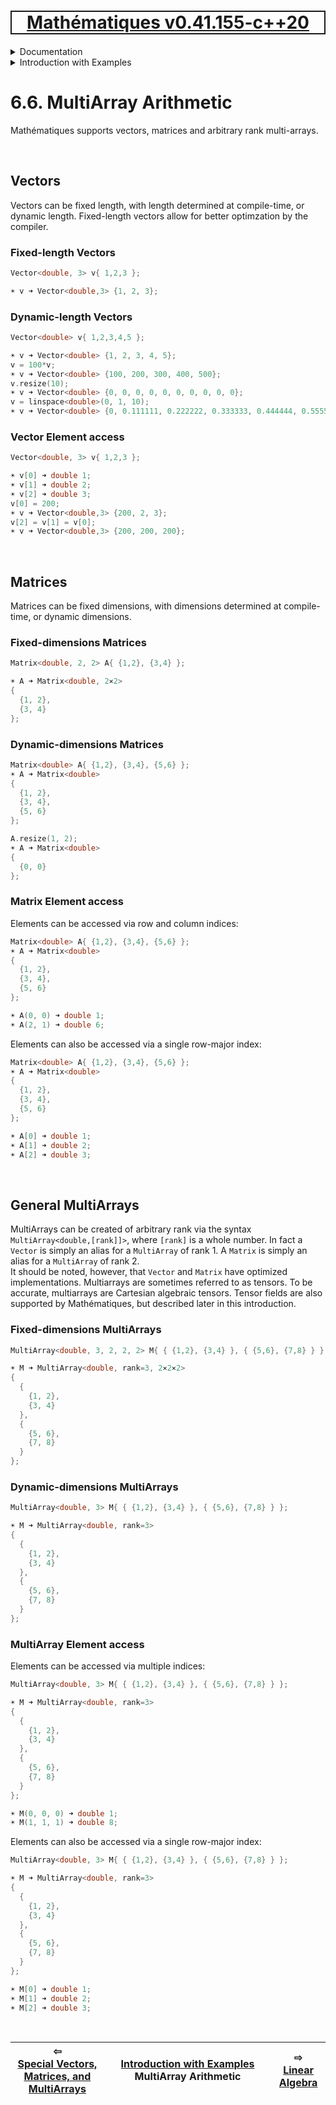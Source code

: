 [<h1 style='border: 2px solid; text-align: center'>Mathématiques v0.41.155-c++20</h1>](../../../README.md)

<details>

<summary>Documentation</summary>

# [Documentation](../../README.md)<br>
Chapter 1. [License](../../license/README.md)<br>
Chapter 2. [About](../../about/README.md)<br>
Chapter 3. [Objectives](../../objectives/README.md)<br>
Chapter 4. [Status & Release Notes](../../status-release/README.md)<br>
Chapter 5. [Upcoming Development](../../development-schedule/README.md)<br>
Chapter 6. _Introduction with Examples_ <br>
Chapter 7. [Installation](../../installation/README.md)<br>
Chapter 8. [Your First Mathématiques Project](../../first-project/README.md)<br>
Chapter 9. [Usage Guide: Syntax, Data Types, Functions, etc](../../user-guide/README.md)<br>
Chapter 10. [Benchmarks](../../benchmarks/README.md)<br>
Chapter 11. [Tests](../../test/README.md)<br>
Chapter 12. [Developer Guide: Modifying and Extending Mathématiques](../../developer-guide/README.md)<br>


</details>



<details>

<summary>Introduction with Examples</summary>

# [6. Introduction with Examples](../README.md)<br>
6.1. [Pretty Printing and Debugging](../print-debug/README.md)<br>
6.2. [Number Systems and Arithmetic](../numbers/README.md)<br>
6.3. [Vectors, Matrices, and MultiArrays](../multiarrays/README.md)<br>
6.4. [Nested MultiArrays](../nested-multiarrays/README.md)<br>
6.5. [Special Vectors, Matrices, and MultiArrays](../special-multiarrays/README.md)<br>
6.6. _MultiArray Arithmetic_ <br>
6.7. [Linear Algebra](../linear-algebra/README.md)<br>
6.8. [Sorting, Masks, Slices, etc.](../sort-mask-slice/README.md)<br>
6.9. [Common and Special Mathematical Functions](../math-functions/README.md)<br>
6.10. [Mutlivariate Calculus](../multi-var-calculus/README.md)<br>
6.11. [Calculus on Complex Number Domains](../complex-calculus/README.md)<br>
6.12. [Vector Calculus and Curvilinear Coordinates](../vector-calculus/README.md)<br>
6.13. [Tensors](../tensors/README.md)<br>
6.14. [Series and transforms](../series-transforms/README.md)<br>


</details>



# 6.6. MultiArray Arithmetic



Mathématiques supports vectors, matrices and arbitrary rank multi-arrays.

<br>

## Vectors
Vectors can be fixed length, with length determined at compile-time, or dynamic length.  Fixed-length vectors allow for better optimzation by the compiler.
### Fixed-length Vectors
```C++
Vector<double, 3> v{ 1,2,3 };

☀ v ➜ Vector<double,3> {1, 2, 3};
```
### Dynamic-length Vectors
```C++
Vector<double> v{ 1,2,3,4,5 };

☀ v ➜ Vector<double> {1, 2, 3, 4, 5};
v = 100*v;
☀ v ➜ Vector<double> {100, 200, 300, 400, 500};
v.resize(10);
☀ v ➜ Vector<double> {0, 0, 0, 0, 0, 0, 0, 0, 0, 0};
v = linspace<double>(0, 1, 10);
☀ v ➜ Vector<double> {0, 0.111111, 0.222222, 0.333333, 0.444444, 0.555556, 0.666667, 0.777778, 0.888889, 1};
```
### Vector Element access
```C++
Vector<double, 3> v{ 1,2,3 };

☀ v[0] ➜ double 1;
☀ v[1] ➜ double 2;
☀ v[2] ➜ double 3;
v[0] = 200;
☀ v ➜ Vector<double,3> {200, 2, 3};
v[2] = v[1] = v[0];
☀ v ➜ Vector<double,3> {200, 200, 200};
```

<br>

## Matrices
Matrices can be fixed dimensions, with dimensions determined at compile-time, or dynamic dimensions.
### Fixed-dimensions Matrices
```C++
Matrix<double, 2, 2> A{ {1,2}, {3,4} };

☀ A ➜ Matrix<double, 2⨯2> 
{
  {1, 2},
  {3, 4}
};
```
### Dynamic-dimensions Matrices
```C++
Matrix<double> A{ {1,2}, {3,4}, {5,6} };
☀ A ➜ Matrix<double> 
{
  {1, 2},
  {3, 4},
  {5, 6}
};

A.resize(1, 2);
☀ A ➜ Matrix<double> 
{
  {0, 0}
};
```
### Matrix Element access
Elements can be accessed via row and column indices:
```C++
Matrix<double> A{ {1,2}, {3,4}, {5,6} };
☀ A ➜ Matrix<double> 
{
  {1, 2},
  {3, 4},
  {5, 6}
};

☀ A(0, 0) ➜ double 1;
☀ A(2, 1) ➜ double 6;
```
Elements can also be accessed via a single row-major index:
```C++
Matrix<double> A{ {1,2}, {3,4}, {5,6} };
☀ A ➜ Matrix<double> 
{
  {1, 2},
  {3, 4},
  {5, 6}
};

☀ A[0] ➜ double 1;
☀ A[1] ➜ double 2;
☀ A[2] ➜ double 3;
```

<br>

## General MultiArrays
MultiArrays can be created of arbitrary rank via the syntax `MultiArray<double,[rank]]>`, where `[rank]` is a whole number.
In fact a `Vector` is simply an alias for a `MultiArray` of rank 1. 
A `Matrix` is simply an alias for a `MultiArray` of rank 2.  
It should be noted, however, that `Vector` and `Matrix` have optimized implementations.
Multiarrays are sometimes referred to as tensors.  To be accurate, multiarrays are Cartesian algebraic tensors.  Tensor fields are also supported by Mathématiques, but described later in this introduction.
### Fixed-dimensions MultiArrays
```C++
MultiArray<double, 3, 2, 2, 2> M{ { {1,2}, {3,4} }, { {5,6}, {7,8} } };

☀ M ➜ MultiArray<double, rank=3, 2⨯2⨯2> 
{
  {
    {1, 2},
    {3, 4}
  },
  {
    {5, 6},
    {7, 8}
  }
};
```
### Dynamic-dimensions MultiArrays
```C++
MultiArray<double, 3> M{ { {1,2}, {3,4} }, { {5,6}, {7,8} } };

☀ M ➜ MultiArray<double, rank=3> 
{
  {
    {1, 2},
    {3, 4}
  },
  {
    {5, 6},
    {7, 8}
  }
};
```
### MultiArray Element access
Elements can be accessed via multiple indices:
```C++
MultiArray<double, 3> M{ { {1,2}, {3,4} }, { {5,6}, {7,8} } };

☀ M ➜ MultiArray<double, rank=3> 
{
  {
    {1, 2},
    {3, 4}
  },
  {
    {5, 6},
    {7, 8}
  }
};

☀ M(0, 0, 0) ➜ double 1;
☀ M(1, 1, 1) ➜ double 8;
```
Elements can also be accessed via a single row-major index:
```C++
MultiArray<double, 3> M{ { {1,2}, {3,4} }, { {5,6}, {7,8} } };

☀ M ➜ MultiArray<double, rank=3> 
{
  {
    {1, 2},
    {3, 4}
  },
  {
    {5, 6},
    {7, 8}
  }
};

☀ M[0] ➜ double 1;
☀ M[1] ➜ double 2;
☀ M[2] ➜ double 3;
```

<br>



| ⇦ <br />[Special Vectors, Matrices, and MultiArrays](../special-multiarrays/README.md)  | [Introduction with Examples](../README.md)<br />MultiArray Arithmetic<br /><img width=1000/> | ⇨ <br />[Linear Algebra](../linear-algebra/README.md)   |
| ------------ | :-------------------------------: | ------------ |


